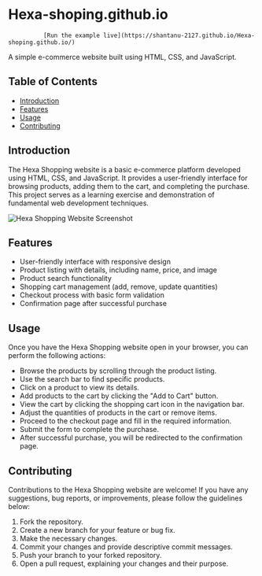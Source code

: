 # Hexa-shoping.github.io
              [Run the example live](https://shantanu-2127.github.io/Hexa-shoping.github.io/)
A simple e-commerce website built using HTML, CSS, and JavaScript.

## Table of Contents
- [Introduction](#introduction)
- [Features](#features)
- [Usage](#usage)
- [Contributing](#contributing)

## Introduction
The Hexa Shopping website is a basic e-commerce platform developed using HTML, CSS, and JavaScript. It provides a user-friendly interface for browsing products, adding them to the cart, and completing the purchase. This project serves as a learning exercise and demonstration of fundamental web development techniques.

![Hexa Shopping Website Screenshot](screenshot.png)

## Features
- User-friendly interface with responsive design
- Product listing with details, including name, price, and image
- Product search functionality
- Shopping cart management (add, remove, update quantities)
- Checkout process with basic form validation
- Confirmation page after successful purchase

## Usage
Once you have the Hexa Shopping website open in your browser, you can perform the following actions:

- Browse the products by scrolling through the product listing.
- Use the search bar to find specific products.
- Click on a product to view its details.
- Add products to the cart by clicking the "Add to Cart" button.
- View the cart by clicking the shopping cart icon in the navigation bar.
- Adjust the quantities of products in the cart or remove items.
- Proceed to the checkout page and fill in the required information.
- Submit the form to complete the purchase.
- After successful purchase, you will be redirected to the confirmation page.

## Contributing
Contributions to the Hexa Shopping website are welcome! If you have any suggestions, bug reports, or improvements, please follow the guidelines below:

1. Fork the repository.
2. Create a new branch for your feature or bug fix.
3. Make the necessary changes.
4. Commit your changes and provide descriptive commit messages.
5. Push your branch to your forked repository.
6. Open a pull request, explaining your changes and their purpose.

